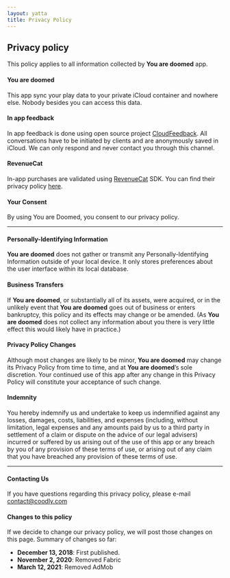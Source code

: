 ```yaml
---
layout: yatta
title: Privacy Policy
---
```

## Privacy policy

This policy applies to all information collected by **You are doomed** app.

#### **You are doomed**
This app sync your play data to your private iCloud container and nowhere else. Nobody besides you can access this data.

#### **In app feedback**
In app feedback is done using open source project [CloudFeedback][2]. All conversations have to be initiated by clients and are anonymously saved in iCloud. We can only respond and never contact you through this channel.

#### **RevenueCat**
In-app purchases are validated using [RevenueCat][3] SDK. You can find their privacy policy [here][4].

#### **Your Consent**
By using You are Doomed, you consent to our privacy policy.

---
#### Personally-Identifying Information

**You are doomed** does not gather or transmit any Personally-Identifying Information outside of your local device. It only stores preferences about the user interface within its local database.

#### Business Transfers

If **You are doomed**, or substantially all of its assets, were acquired, or in the unlikely event that **You are doomed** goes out of business or enters bankruptcy, this policy and its effects may change or be amended. (As **You are doomed** does not collect any information about you there is very little effect this would likely have in practice.)

#### Privacy Policy Changes

Although most changes are likely to be minor, **You are doomed** may change its Privacy Policy from time to time, and at **You are doomed**’s sole discretion. Your continued use of this app after any change in this Privacy Policy will constitute your acceptance of such change.

#### Indemnity

You hereby indemnify us and undertake to keep us indemnified against any losses, damages, costs, liabilities, and expenses (including, without limitation, legal expenses and any amounts paid by us to a third party in settlement of a claim or dispute on the advice of our legal advisers) incurred or suffered by us arising out of the use of this app or any breach by you of any provision of these terms of use, or arising out of any claim that you have breached any provision of these terms of use.
___

#### **Contacting Us**
If you have questions regarding this privacy policy, please e-mail [contact@coodly.com][1]

#### **Changes to this policy**
If we decide to change our privacy policy, we will post those changes on this page. Summary of changes so far:

* **December 13, 2018**: First published.
* **November 2, 2020**: Removed Fabric
* **March 12, 2021**: Removed AdMob

[1]: mailto:contact@coodly.com
[2]: https://github.com/coodly/CloudFeedback
[3]: https://www.revenuecat.com
[4]: https://www.revenuecat.com/privacy